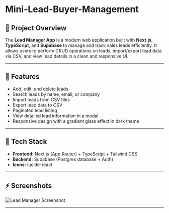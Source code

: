 ﻿# Mini-Lead-Buyer-Management

## 🚀 Project Overview
The **Lead Manager App** is a modern web application built with **Next.js**, **TypeScript**, and **Supabase** to manage and track sales leads efficiently. It allows users to perform CRUD operations on leads, import/export lead data via CSV, and view lead details in a clean and responsive UI.

---

## 🎯 Features
- Add, edit, and delete leads
- Search leads by name, email, or company
- Import leads from CSV files
- Export lead data to CSV
- Paginated lead listing
- View detailed lead information in a modal
- Responsive design with a gradient glass effect in dark theme

---

## 🧱 Tech Stack
- **Frontend:** Next.js (App Router) + TypeScript + Tailwind CSS
- **Backend:** Supabase (Postgres database + Auth)
- **Icons:** lucide-react

---

## ⚡ Screenshots

![Lead Manager Screenshot](./assets/login.png)

---

